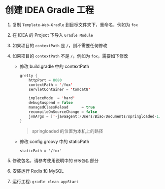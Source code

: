 # 创建 IDEA Gradle 工程
1.  复制 `Template-Web-Gradle` 到目标文件夹下，重命名，例如为 `fox`

2. 在 IDEA 的 Project 下导入 `Gradle Module`

3. 如果项目的 `contextPath` 是 `/`，则不需要任何修改

4. 如果项目的 `contextPath` 不是 `/`，例如为 `fox`，需要如下修改
    * 修改 build.gradle 中的 contextPath

      ```java
      gretty {
          httpPort = 8080
          contextPath = '/fox'
          servletContainer = 'tomcat8'

          inplaceMode  = 'hard'
          debugSuspend = false
          managedClassReload      = true
          recompileOnSourceChange = false
          jvmArgs = ['-javaagent:/Users/Biao/Documents/springloaded-1.2.8.RELEASE.jar', '-noverify']
      }
      ```
      > springloaded 的位置为本机上的路径

    * 修改 config.groovy 中的 staticPath

        ```
        staticPath = '/fox'
        ```

5. 修改包名，请参考使用说明中的 `修改包名` 部分

6. 安装运行 Redis 和 MySQL

7. 运行工程: `gradle clean appStart`

    ​

    ​

    ​